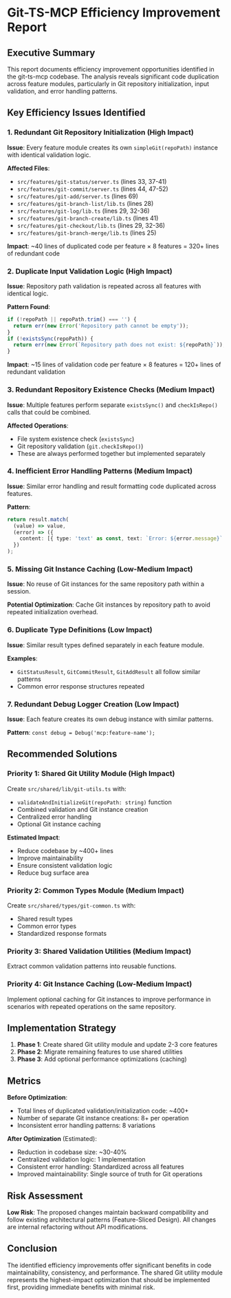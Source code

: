 # Git-TS-MCP Efficiency Improvement Report

## Executive Summary

This report documents efficiency improvement opportunities identified in the git-ts-mcp codebase. The analysis reveals significant code duplication across feature modules, particularly in Git repository initialization, input validation, and error handling patterns.

## Key Efficiency Issues Identified

### 1. Redundant Git Repository Initialization (High Impact)

**Issue**: Every feature module creates its own `simpleGit(repoPath)` instance with identical validation logic.

**Affected Files**:
- `src/features/git-status/server.ts` (lines 33, 37-41)
- `src/features/git-commit/server.ts` (lines 44, 47-52)
- `src/features/git-add/server.ts` (lines 69)
- `src/features/git-branch-list/lib.ts` (lines 28)
- `src/features/git-log/lib.ts` (lines 29, 32-36)
- `src/features/git-branch-create/lib.ts` (lines 41)
- `src/features/git-checkout/lib.ts` (lines 29, 32-36)
- `src/features/git-branch-merge/lib.ts` (lines 25)

**Impact**: ~40 lines of duplicated code per feature × 8 features = 320+ lines of redundant code

### 2. Duplicate Input Validation Logic (High Impact)

**Issue**: Repository path validation is repeated across all features with identical logic.

**Pattern Found**:
```typescript
if (!repoPath || repoPath.trim() === '') {
  return err(new Error('Repository path cannot be empty'));
}
if (!existsSync(repoPath)) {
  return err(new Error(`Repository path does not exist: ${repoPath}`));
}
```

**Impact**: ~15 lines of validation code per feature × 8 features = 120+ lines of redundant validation

### 3. Redundant Repository Existence Checks (Medium Impact)

**Issue**: Multiple features perform separate `existsSync()` and `checkIsRepo()` calls that could be combined.

**Affected Operations**:
- File system existence check (`existsSync`)
- Git repository validation (`git.checkIsRepo()`)
- These are always performed together but implemented separately

### 4. Inefficient Error Handling Patterns (Medium Impact)

**Issue**: Similar error handling and result formatting code duplicated across features.

**Pattern**:
```typescript
return result.match(
  (value) => value,
  (error) => ({
    content: [{ type: 'text' as const, text: `Error: ${error.message}` }]
  })
);
```

### 5. Missing Git Instance Caching (Low-Medium Impact)

**Issue**: No reuse of Git instances for the same repository path within a session.

**Potential Optimization**: Cache Git instances by repository path to avoid repeated initialization overhead.

### 6. Duplicate Type Definitions (Low Impact)

**Issue**: Similar result types defined separately in each feature module.

**Examples**:
- `GitStatusResult`, `GitCommitResult`, `GitAddResult` all follow similar patterns
- Common error response structures repeated

### 7. Redundant Debug Logger Creation (Low Impact)

**Issue**: Each feature creates its own debug instance with similar patterns.

**Pattern**: `const debug = Debug('mcp:feature-name');`

## Recommended Solutions

### Priority 1: Shared Git Utility Module (High Impact)

Create `src/shared/lib/git-utils.ts` with:
- `validateAndInitializeGit(repoPath: string)` function
- Combined validation and Git instance creation
- Centralized error handling
- Optional Git instance caching

**Estimated Impact**: 
- Reduce codebase by ~400+ lines
- Improve maintainability
- Ensure consistent validation logic
- Reduce bug surface area

### Priority 2: Common Types Module (Medium Impact)

Create `src/shared/types/git-common.ts` with:
- Shared result types
- Common error types
- Standardized response formats

### Priority 3: Shared Validation Utilities (Medium Impact)

Extract common validation patterns into reusable functions.

### Priority 4: Git Instance Caching (Low-Medium Impact)

Implement optional caching for Git instances to improve performance in scenarios with repeated operations on the same repository.

## Implementation Strategy

1. **Phase 1**: Create shared Git utility module and update 2-3 core features
2. **Phase 2**: Migrate remaining features to use shared utilities
3. **Phase 3**: Add optional performance optimizations (caching)

## Metrics

**Before Optimization**:
- Total lines of duplicated validation/initialization code: ~400+
- Number of separate Git instance creations: 8+ per operation
- Inconsistent error handling patterns: 8 variations

**After Optimization** (Estimated):
- Reduction in codebase size: ~30-40%
- Centralized validation logic: 1 implementation
- Consistent error handling: Standardized across all features
- Improved maintainability: Single source of truth for Git operations

## Risk Assessment

**Low Risk**: The proposed changes maintain backward compatibility and follow existing architectural patterns (Feature-Sliced Design). All changes are internal refactoring without API modifications.

## Conclusion

The identified efficiency improvements offer significant benefits in code maintainability, consistency, and performance. The shared Git utility module represents the highest-impact optimization that should be implemented first, providing immediate benefits with minimal risk.
